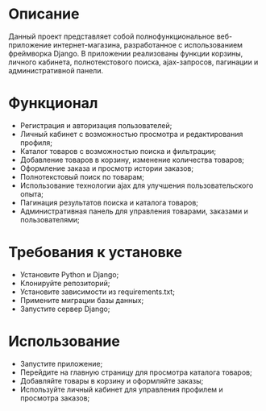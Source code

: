 # Описание

Данный проект представляет собой полнофункциональное веб-приложение интернет-магазина, разработанное с использованием фреймворка Django. В приложении реализованы функции корзины, личного кабинета, полнотекстового поиска, ajax-запросов, пагинации и административной панели.

# Функционал

- Регистрация и авторизация пользователей;
- Личный кабинет с возможностью просмотра и редактирования профиля;
- Каталог товаров с возможностью поиска и фильтрации;
- Добавление товаров в корзину, изменение количества товаров;
- Оформление заказа и просмотр истории заказов;
- Полнотекстовый поиск по товарам;
- Использование технологии ajax для улучшения пользовательского опыта;
- Пагинация результатов поиска и каталога товаров;
- Административная панель для управления товарами, заказами и пользователями;

# Требования к установке

- Установите Python и Django;
- Клонируйте репозиторий;
- Установите зависимости из requirements.txt;
- Примените миграции базы данных;
- Запустите сервер Django;

# Использование

- Запустите приложение;
- Перейдите на главную страницу для просмотра каталога товаров;
- Добавляйте товары в корзину и оформляйте заказы;
- Используйте личный кабинет для управления профилем и просмотра заказов;
